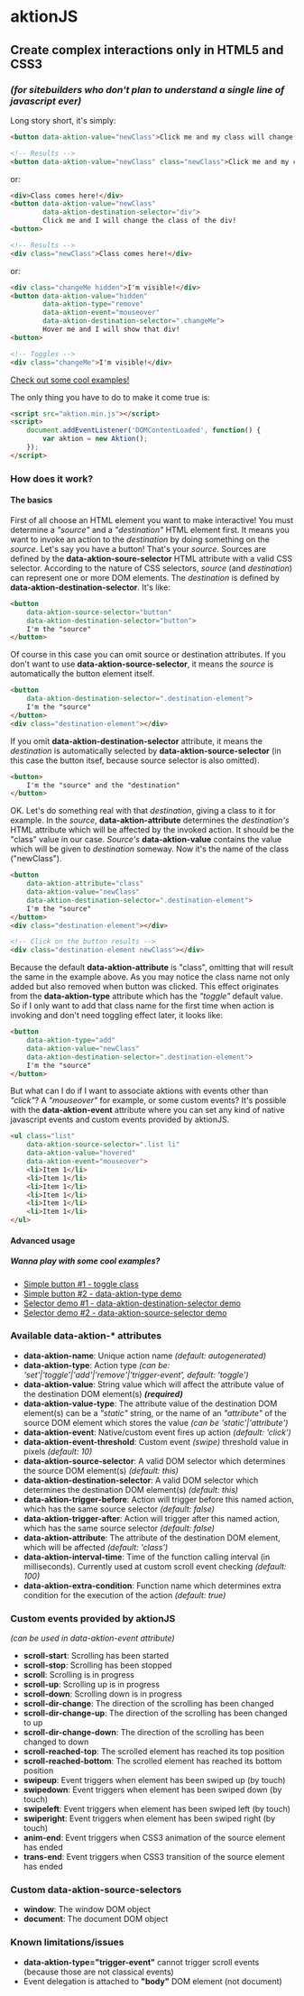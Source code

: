 # aktionJS

## Create complex interactions only in HTML5 and CSS3
### _(for sitebuilders who don't plan to understand a single line of javascript ever)_

Long story short, it's simply:

```html
<button data-aktion-value="newClass">Click me and my class will change!</button>

<!-- Results -->
<button data-aktion-value="newClass" class="newClass">Click me and my class will change!</button>
```

or:

```html
<div>Class comes here!</div>
<button data-aktion-value="newClass" 
        data-aktion-destination-selector="div">
        Click me and I will change the class of the div!
<button>

<!-- Results -->
<div class="newClass">Class comes here!</div>
```

or:

```html
<div class="changeMe hidden">I'm visible!</div>
<button data-aktion-value="hidden" 
        data-aktion-type="remove"
        data-aktion-event="mouseover"
        data-aktion-destination-selector=".changeMe">
        Hover me and I will show that div!
<button>

<!-- Toggles -->
<div class="changeMe">I'm visible!</div>
```

[Check out some cool examples!](#wanna-play-with-some-cool-examples)

The only thing you have to do to make it come true is:

```html
<script src="aktion.min.js"></script>
<script>
    document.addEventListener('DOMContentLoaded', function() {
        var aktion = new Aktion();
    });
</script>
```

### How does it work?
#### The basics

First of all choose an HTML element you want to make interactive! You must determine a _"source"_ and a _"destination"_ HTML element first. It means you want to invoke an action to the _destination_ by doing something on the _source_. Let's say you have a button! That's your _source_. Sources are defined by the **data-aktion-soure-selector** HTML attribute with a valid CSS selector. According to the nature of CSS selectors, _source_ (and _destination_) can represent one or more DOM elements. The _destination_ is defined by **data-aktion-destination-selector**. It's like:

```html
<button
    data-aktion-source-selector="button"
    data-aktion-destination-selector="button">
    I'm the "source"
</button>
```

Of course in this case you can omit source or destination attributes. If you don't want to use **data-aktion-source-selector**, it means the _source_ is automatically the button element itself.

```html
<button
    data-aktion-destination-selector=".destination-element">
    I'm the "source"
</button>
<div class="destination-element"></div>
```

If you omit **data-aktion-destination-selector** attribute, it means the _destination_ is automatically selected by **data-aktion-source-selector** (in this case the button itsef, because source selector is also omitted).

```html
<button>
    I'm the "source" and the "destination"
</button>
```

OK. Let's do something real with that _destination_, giving a class to it for example. In the _source_, **data-aktion-attribute** determines the _destination's_ HTML attribute which will be affected by the invoked action. It should be the "class" value in our case. _Source's_ **data-aktion-value** contains the value which will be given to _destination_ someway. Now it's the name of the class ("newClass").

```html
<button
    data-aktion-attribute="class"
    data-aktion-value="newClass"
    data-aktion-destination-selector=".destination-element">
    I'm the "source"
</button>
<div class="destination-element"></div>

<!-- Click on the button results -->
<div class="destination-element newClass"></div>
```

Because the default **data-aktion-attribute** is "class", omitting that will result the same in the example above. As you may notice the class name not only added but also removed when button was clicked. This effect originates from the **data-aktion-type** attribute which has the _"toggle"_ default value. So if I only want to add that class name for the first time when action is invoking and don't need toggling effect later, it looks like:

```html
<button
    data-aktion-type="add"
    data-aktion-value="newClass"
    data-aktion-destination-selector=".destination-element">
    I'm the "source"
</button>
```

But what can I do if I want to associate aktions with events other than _"click"_? A _"mouseover"_ for example, or some custom events? It's possible with the **data-aktion-event** attribute where you can set any kind of native javascript events and custom events provided by aktionJS.

```html
<ul class="list"
    data-aktion-source-selector=".list li"
    data-aktion-value="hovered"
    data-aktion-event="mouseover">
    <li>Item 1</li>
    <li>Item 1</li>
    <li>Item 1</li>
    <li>Item 1</li>
    <li>Item 1</li>
    <li>Item 1</li>
</ul>
```

#### Advanced usage
##### Wanna play with some cool examples?

- [Simple button #1 - toggle class]
- [Simple button #2 - data-aktion-type demo]
- [Selector demo #1 - data-aktion-destination-selector demo]
- [Selector demo #2 - data-aktion-source-selector demo]

### Available data-aktion-* attributes

- **data-aktion-name**: Unique action name _(default: autogenerated)_
- **data-aktion-type**: Action type _(can be: 'set'|'toggle'|'add'|'remove'|'trigger-event', default: 'toggle')_
- **data-aktion-value**: String value which will affect the attribute value of the destination DOM element(s) **_(required)_**
- **data-aktion-value-type**: The attribute value of the destination DOM element(s) can be a _"static"_ string, or the name of an _"attribute"_ of the source DOM element which stores the value _(can be 'static'|'attribute')_
- **data-aktion-event**: Native/custom event fires up action _(default: 'click')_
- **data-aktion-event-threshold**: Custom event _(swipe)_ threshold value in pixels _(default: 10)_
- **data-aktion-source-selector**: A valid DOM selector which determines the source DOM element(s) _(default: this)_
- **data-aktion-destination-selector**: A valid DOM selector which determines the destination DOM element(s) _(default: this)_
- **data-aktion-trigger-before**: Action will trigger before this named action, which has the same source selector _(default: false)_
- **data-aktion-trigger-after**: Action will trigger after this named action, which has the same source selector _(default: false)_
- **data-aktion-attribute**: The attribute of the destination DOM element, which will be affected _(default: 'class')_
- **data-aktion-interval-time**: Time of the function calling interval (in milliseconds). Currently used at custom scroll event checking _(default: 100)_
- **data-aktion-extra-condition**: Function name which determines extra condition for the execution of the action _(default: true)_

### Custom events provided by aktionJS
_(can be used in data-aktion-event attribute)_
- **scroll-start**: Scrolling has been started
- **scroll-stop**: Scrolling has been stopped
- **scroll**: Scrolling is in progress
- **scroll-up**: Scrolling up is in progress
- **scroll-down**: Scrolling down is in progress
- **scroll-dir-change**: The direction of the scrolling has been changed
- **scroll-dir-change-up**: The direction of the scrolling has been changed to up
- **scroll-dir-change-down**: The direction of the scrolling has been changed to down
- **scroll-reached-top**: The scrolled element has reached its top position
- **scroll-reached-bottom**: The scrolled element has reached its bottom position
- **swipeup**: Event triggers when element has been swiped up (by touch)
- **swipedown**: Event triggers when element has been swiped down (by touch)
- **swipeleft**: Event triggers when element has been swiped left (by touch)
- **swiperight**: Event triggers when element has been swiped right (by touch)
- **anim-end**: Event triggers when CSS3 animation of the source element has ended
- **trans-end**: Event triggers when CSS3 transition of the source element has ended

### Custom data-aktion-source-selectors

- **window**: The window DOM object
- **document**: The document DOM object

### Known limitations/issues

- **data-aktion-type="trigger-event"** cannot trigger scroll events (because those are not classical events)
- Event delegation is attached to **"body"** DOM element (not document)

[Simple button #1 - toggle class]: <https://jsfiddle.net/megant/c1y7d9k1/>
[Simple button #2 - data-aktion-type demo]: <https://jsfiddle.net/megant/x8eLyrdz/>
[Selector demo #1 - data-aktion-destination-selector demo]: <https://jsfiddle.net/megant/jLjdztja/>
[Selector demo #2 - data-aktion-source-selector demo]: <https://jsfiddle.net/megant/0qo0c8wo/>